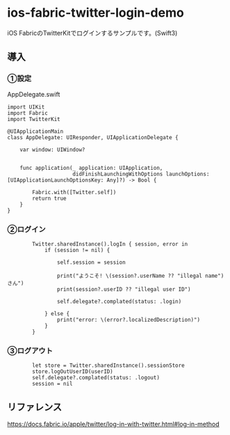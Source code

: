# ios-fabric-twitter-login-demo
iOS FabricのTwitterKitでログインするサンプルです。(Swift3)

## 導入
### ①設定
AppDelegate.swift

```
import UIKit
import Fabric
import TwitterKit

@UIApplicationMain
class AppDelegate: UIResponder, UIApplicationDelegate {

    var window: UIWindow?


    func application(_ application: UIApplication,
                     didFinishLaunchingWithOptions launchOptions: [UIApplicationLaunchOptionsKey: Any]?) -> Bool {
        
        Fabric.with([Twitter.self])
        return true
    }
}
```

### ②ログイン

```
        Twitter.sharedInstance().logIn { session, error in
            if (session != nil) {
                
                self.session = session
                
                print("ようこそ! \(session?.userName ?? "illegal name")さん")
                print(session?.userID ?? "illegal user ID")
                
                self.delegate?.complated(status: .login)
                
            } else {
                print("error: \(error?.localizedDescription)")
            }
        }
```

### ③ログアウト

```
        let store = Twitter.sharedInstance().sessionStore
        store.logOutUserID(userID)
        self.delegate?.complated(status: .logout)
        session = nil
```

## リファレンス
https://docs.fabric.io/apple/twitter/log-in-with-twitter.html#log-in-method
